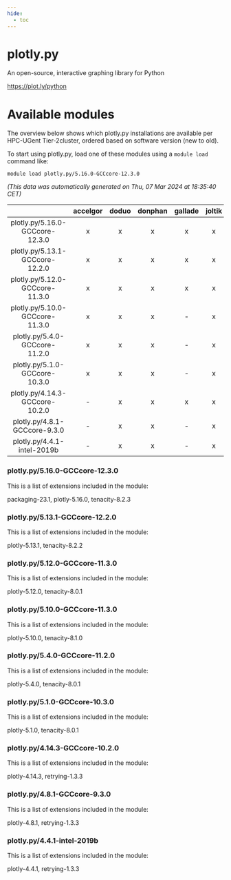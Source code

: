 ```yaml
---
hide:
  - toc
---
```


plotly.py
=========


An open-source, interactive graphing library for Python

https://plot.ly/python
# Available modules


The overview below shows which plotly.py installations are available per HPC-UGent Tier-2cluster, ordered based on software version (new to old).

To start using plotly.py, load one of these modules using a `module load` command like:

```shell
module load plotly.py/5.16.0-GCCcore-12.3.0
```

*(This data was automatically generated on Thu, 07 Mar 2024 at 18:35:40 CET)*  

| |accelgor|doduo|donphan|gallade|joltik|skitty|
| :---: | :---: | :---: | :---: | :---: | :---: | :---: |
|plotly.py/5.16.0-GCCcore-12.3.0|x|x|x|x|x|x|
|plotly.py/5.13.1-GCCcore-12.2.0|x|x|x|x|x|x|
|plotly.py/5.12.0-GCCcore-11.3.0|x|x|x|x|x|x|
|plotly.py/5.10.0-GCCcore-11.3.0|x|x|x|-|x|x|
|plotly.py/5.4.0-GCCcore-11.2.0|x|x|x|-|x|x|
|plotly.py/5.1.0-GCCcore-10.3.0|x|x|x|-|x|x|
|plotly.py/4.14.3-GCCcore-10.2.0|-|x|x|x|x|x|
|plotly.py/4.8.1-GCCcore-9.3.0|-|x|x|-|x|x|
|plotly.py/4.4.1-intel-2019b|-|x|x|-|x|x|


### plotly.py/5.16.0-GCCcore-12.3.0

This is a list of extensions included in the module:

packaging-23.1, plotly-5.16.0, tenacity-8.2.3

### plotly.py/5.13.1-GCCcore-12.2.0

This is a list of extensions included in the module:

plotly-5.13.1, tenacity-8.2.2

### plotly.py/5.12.0-GCCcore-11.3.0

This is a list of extensions included in the module:

plotly-5.12.0, tenacity-8.0.1

### plotly.py/5.10.0-GCCcore-11.3.0

This is a list of extensions included in the module:

plotly-5.10.0, tenacity-8.1.0

### plotly.py/5.4.0-GCCcore-11.2.0

This is a list of extensions included in the module:

plotly-5.4.0, tenacity-8.0.1

### plotly.py/5.1.0-GCCcore-10.3.0

This is a list of extensions included in the module:

plotly-5.1.0, tenacity-8.0.1

### plotly.py/4.14.3-GCCcore-10.2.0

This is a list of extensions included in the module:

plotly-4.14.3, retrying-1.3.3

### plotly.py/4.8.1-GCCcore-9.3.0

This is a list of extensions included in the module:

plotly-4.8.1, retrying-1.3.3

### plotly.py/4.4.1-intel-2019b

This is a list of extensions included in the module:

plotly-4.4.1, retrying-1.3.3